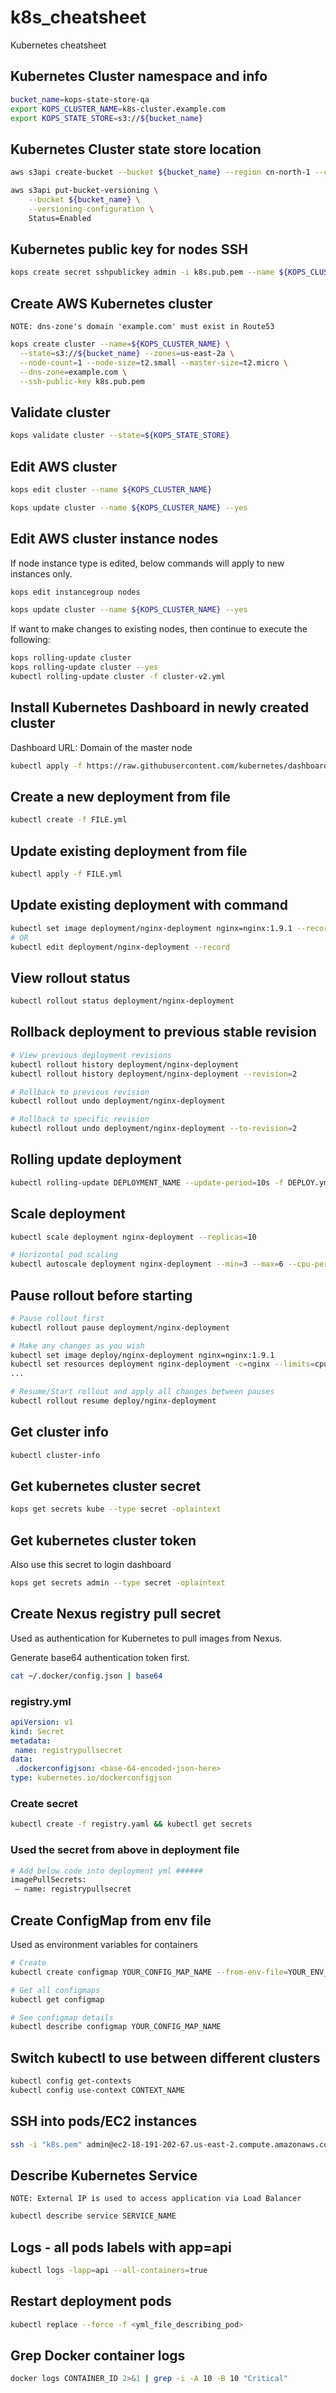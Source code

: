 # k8s_cheatsheet
Kubernetes cheatsheet

## Kubernetes Cluster namespace and info
```bash
bucket_name=kops-state-store-qa
export KOPS_CLUSTER_NAME=k8s-cluster.example.com
export KOPS_STATE_STORE=s3://${bucket_name}
```

## Kubernetes Cluster state store location
```bash
aws s3api create-bucket --bucket ${bucket_name} --region cn-north-1 --create-bucket-configuration LocationConstraint=cn-north-1

aws s3api put-bucket-versioning \
    --bucket ${bucket_name} \
    --versioning-configuration \
    Status=Enabled
```

## Kubernetes public key for nodes SSH
```bash
kops create secret sshpublickey admin -i k8s.pub.pem --name ${KOPS_CLUSTER_NAME} --state ${KOPS_STATE_STORE}
```

## Create AWS Kubernetes cluster
`NOTE: dns-zone's domain 'example.com' must exist in Route53`
```bash
kops create cluster --name=${KOPS_CLUSTER_NAME} \
  --state=s3://${bucket_name} --zones=us-east-2a \
  --node-count=1 --node-size=t2.small --master-size=t2.micro \
  --dns-zone=example.com \
  --ssh-public-key k8s.pub.pem
```

## Validate cluster
```bash
kops validate cluster --state=${KOPS_STATE_STORE}
```

## Edit AWS cluster
```bash
kops edit cluster --name ${KOPS_CLUSTER_NAME}

kops update cluster --name ${KOPS_CLUSTER_NAME} --yes
```

## Edit AWS cluster instance nodes
If node instance type is edited, below commands will apply to new instances only.
```bash
kops edit instancegroup nodes

kops update cluster --name ${KOPS_CLUSTER_NAME} --yes
```

If want to make changes to existing nodes, then continue to execute the following:
```bash
kops rolling-update cluster
kops rolling-update cluster --yes
kubectl rolling-update cluster -f cluster-v2.yml
```

## Install Kubernetes Dashboard in newly created cluster
Dashboard URL: Domain of the master node
```bash
kubectl apply -f https://raw.githubusercontent.com/kubernetes/dashboard/master/src/deploy/recommended/kubernetes-dashboard.yaml
```

## Create a new deployment from file
```bash
kubectl create -f FILE.yml
```

## Update existing deployment from file
```bash
kubectl apply -f FILE.yml
```

## Update existing deployment with command
```bash
kubectl set image deployment/nginx-deployment nginx=nginx:1.9.1 --record
# OR
kubectl edit deployment/nginx-deployment --record
```

## View rollout status
```bash
kubectl rollout status deployment/nginx-deployment
```

## Rollback deployment to previous stable revision
```bash
# View previous deployment revisions
kubectl rollout history deployment/nginx-deployment
kubectl rollout history deployment/nginx-deployment --revision=2

# Rollback to previous revision
kubectl rollout undo deployment/nginx-deployment

# Rollback to specific revision
kubectl rollout undo deployment/nginx-deployment --to-revision=2
```

## Rolling update deployment
```bash
kubectl rolling-update DEPLOYMENT_NAME --update-period=10s -f DEPLOY.yml
```

## Scale deployment
```bash
kubectl scale deployment nginx-deployment --replicas=10

# Horizontal pod scaling
kubectl autoscale deployment nginx-deployment --min=3 --max=6 --cpu-percent=80
```

## Pause rollout before starting
```bash
# Pause rollout first
kubectl rollout pause deployment/nginx-deployment

# Make any changes as you wish
kubectl set image deploy/nginx-deployment nginx=nginx:1.9.1
kubectl set resources deployment nginx-deployment -c=nginx --limits=cpu=200m,memory=512Mi
...

# Resume/Start rollout and apply all changes between pauses
kubectl rollout resume deploy/nginx-deployment
```

## Get cluster info
```bash
kubectl cluster-info
```

## Get kubernetes cluster secret

```bash
kops get secrets kube --type secret -oplaintext
```

## Get kubernetes cluster token
Also use this secret to login dashboard

```bash
kops get secrets admin --type secret -oplaintext
```

## Create Nexus registry pull secret
Used as authentication for Kubernetes to pull images from Nexus.

Generate base64 authentication token first.
```bash
cat ~/.docker/config.json | base64
```

### registry.yml
```yaml
apiVersion: v1
kind: Secret
metadata:
 name: registrypullsecret
data:
 .dockerconfigjson: <base-64-encoded-json-here>
type: kubernetes.io/dockerconfigjson
```

### Create secret
```bash
kubectl create -f registry.yaml && kubectl get secrets
```

### Used the secret from above in deployment file
```bash
# Add below code into deployment yml ######
imagePullSecrets:
 — name: registrypullsecret
```

## Create ConfigMap from env file
Used as environment variables for containers
```bash
# Create
kubectl create configmap YOUR_CONFIG_MAP_NAME --from-env-file=YOUR_ENV_FILE

# Get all configmaps
kubectl get configmap

# See configmap details
kubectl describe configmap YOUR_CONFIG_MAP_NAME
```

## Switch kubectl to use between different clusters
```bash
kubectl config get-contexts
kubectl config use-context CONTEXT_NAME
```

## SSH into pods/EC2 instances
```bash
ssh -i "k8s.pem" admin@ec2-18-191-202-67.us-east-2.compute.amazonaws.com
```

## Describe Kubernetes Service
`NOTE: External IP is used to access application via Load Balancer`
```bash
kubectl describe service SERVICE_NAME
```

## Logs - all pods labels with app=api
```bash
kubectl logs -lapp=api --all-containers=true
```

## Restart deployment pods
```bash
kubectl replace --force -f <yml_file_describing_pod>
```

## Grep Docker container logs
```bash
docker logs CONTAINER_ID 2>&1 | grep -i -A 10 -B 10 "Critical"
```
